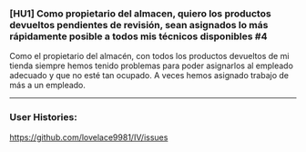 ### [HU1] Como propietario del almacen, quiero los productos devueltos pendientes de revisión, sean asignados lo más rápidamente posible a todos mis técnicos disponibles #4 

Como el propietario del almacén, con todos los productos devueltos de mi tienda siempre hemos tenido problemas para poder asignarlos al empleado adecuado y que no esté tan ocupado. A veces hemos asignado trabajo de más a un empleado.

---

### User Histories: 

https://github.com/lovelace9981/IV/issues
